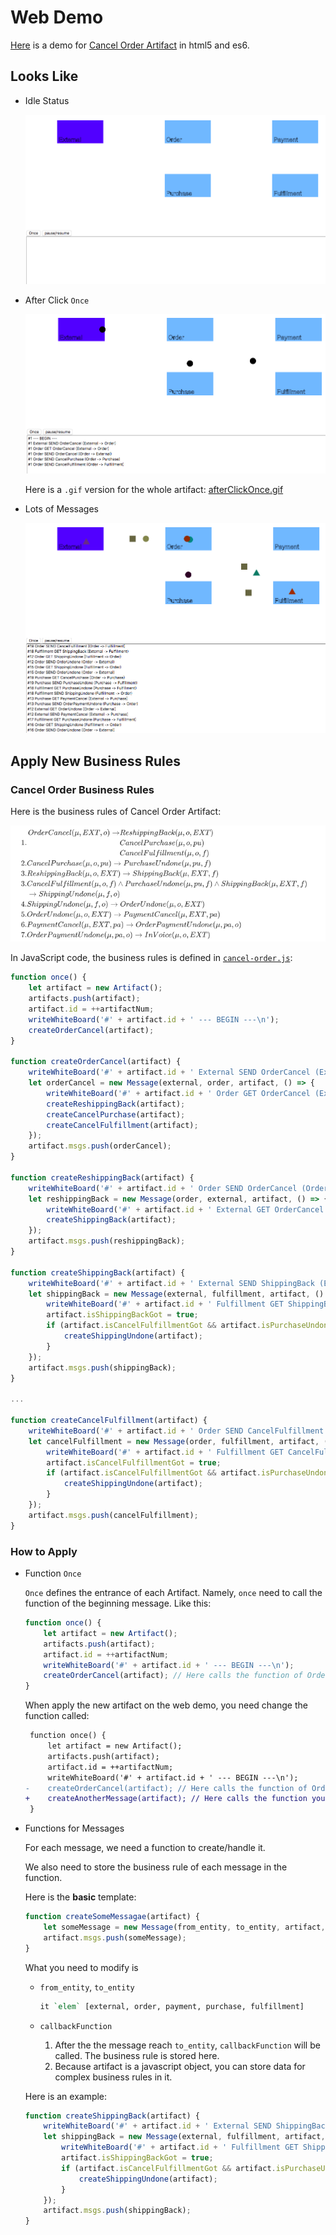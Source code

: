 # Web Demo

[Here](CancelOrder) is a demo for [Cancel Order Artifact](/Research/CancelOrder) in html5 and es6.

## Looks Like

- Idle Status

  ![Idle Status](idleStatus.png)

- After Click `Once` 

  ![After Click `Once`](afterClickOnce.png)

  Here is a `.gif` version for the whole artifact: [afterClickOnce.gif](afterClickOnce.gif)

- Lots of Messages

  ![Lots of Messages](lotsOfMessages.png)

## Apply New Business Rules

### Cancel Order Business Rules

Here is the business rules of Cancel Order Artifact:

![Cancel Order Business Rules](../Research/CancelOrder/CancelOrderBussinessRulesInMathJaxForGithub.png)

In JavaScript code, the business rules is defined in [`cancel-order.js`](CancelOrder/cancel-order.js):

```javascript
function once() {
    let artifact = new Artifact();
    artifacts.push(artifact);
    artifact.id = ++artifactNum;
    writeWhiteBoard('#' + artifact.id + ' --- BEGIN ---\n');
    createOrderCancel(artifact);
}

function createOrderCancel(artifact) {
    writeWhiteBoard('#' + artifact.id + ' External SEND OrderCancel (External -> Order)\n');
    let orderCancel = new Message(external, order, artifact, () => {
        writeWhiteBoard('#' + artifact.id + ' Order GET OrderCancel (External -> Order)\n');
        createReshippingBack(artifact);
        createCancelPurchase(artifact);
        createCancelFulfillment(artifact);
    });
    artifact.msgs.push(orderCancel);
}

function createReshippingBack(artifact) {
    writeWhiteBoard('#' + artifact.id + ' Order SEND OrderCancel (Order -> External)\n');
    let reshippingBack = new Message(order, external, artifact, () => {
        writeWhiteBoard('#' + artifact.id + ' External GET OrderCancel (Order -> External)\n');
        createShippingBack(artifact);
    });
    artifact.msgs.push(reshippingBack);
}

function createShippingBack(artifact) {
    writeWhiteBoard('#' + artifact.id + ' External SEND ShippingBack (External -> Fulfillment)\n');
    let shippingBack = new Message(external, fulfillment, artifact, () => {
        writeWhiteBoard('#' + artifact.id + ' Fulfillment GET ShippingBack (External -> Fulfillment)\n');
        artifact.isShippingBackGot = true;
        if (artifact.isCancelFulfillmentGot && artifact.isPurchaseUndoneGot && artifact.isShippingBackGot) {
            createShippingUndone(artifact);
        }
    });
    artifact.msgs.push(shippingBack);
}

...

function createCancelFulfillment(artifact) {
    writeWhiteBoard('#' + artifact.id + ' Order SEND CancelFulfillment (Order -> Fulfillment)\n');
    let cancelFulfillment = new Message(order, fulfillment, artifact, () => {
        writeWhiteBoard('#' + artifact.id + ' Fulfillment GET CancelFulfillment (Order -> Fulfillment)\n');
        artifact.isCancelFulfillmentGot = true;
        if (artifact.isCancelFulfillmentGot && artifact.isPurchaseUndoneGot && artifact.isShippingBackGot) {
            createShippingUndone(artifact);
        }
    });
    artifact.msgs.push(cancelFulfillment);
}
```

### How to Apply

- Function `Once`

  `Once` defines the entrance of each Artifact. Namely, `once` need to call the function of the beginning message. Like this:

  ```javascript
  function once() {
      let artifact = new Artifact();
      artifacts.push(artifact);
      artifact.id = ++artifactNum;
      writeWhiteBoard('#' + artifact.id + ' --- BEGIN ---\n');
      createOrderCancel(artifact); // Here calls the function of OrderCancel.
  }
  ```

  When apply the new artifact on the web demo, you need change the function called:

  ```Diff
   function once() {
       let artifact = new Artifact();
       artifacts.push(artifact);
       artifact.id = ++artifactNum;
       writeWhiteBoard('#' + artifact.id + ' --- BEGIN ---\n');
  -    createOrderCancel(artifact); // Here calls the function of OrderCancel.
  +    createAnotherMessage(artifact); // Here calls the function you need.
   }
  ```

- Functions for Messages

  For each message, we need a function to create/handle it.

  We also need to store the business rule of each message in the function.

  Here is the **basic** template:

  ```javascript
  function createSomeMessagae(artifact) {
      let someMessage = new Message(from_entity, to_entity, artifact, callbackFunction);
      artifact.msgs.push(someMessage);
  }
  ```

  What you need to modify is

  - `from_entity`, `to_entity`

    ```haskell
    it `elem` [external, order, payment, purchase, fulfillment]
    ```

  - `callbackFunction`

    1. After the the message reach `to_entity`, `callbackFunction` will be called. The business rule is stored here.
    2. Because artifact is a javascript object, you can store data for complex business rules in it.

  Here is an example:

  ```javascript
  function createShippingBack(artifact) {
      writeWhiteBoard('#' + artifact.id + ' External SEND ShippingBack (External -> Fulfillment)\n'); // writeWhiteBoard is an util function for white board.
      let shippingBack = new Message(external, fulfillment, artifact, () => {
          writeWhiteBoard('#' + artifact.id + ' Fulfillment GET ShippingBack (External -> Fulfillment)\n');
          artifact.isShippingBackGot = true;
          if (artifact.isCancelFulfillmentGot && artifact.isPurchaseUndoneGot && artifact.isShippingBackGot) {
              createShippingUndone(artifact);
          }
      });
      artifact.msgs.push(shippingBack);
  }
  ```
